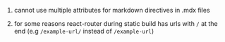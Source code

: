 1. cannot use multiple attributes for markdown directives in .mdx files  

2. for some reasons react-router during static build has urls with `/` at the end (e.g `/example-url/` instead of `/example-url`)